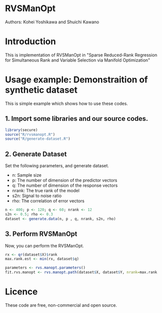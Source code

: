 # RVSManOpt
Authors: Kohei Yoshikawa and Shuichi Kawano

# Introduction 
This is implementation of RVSManOpt in "Sparse Reduced-Rank Regression for Simultaneous Rank and Variable Selection via Manifold Optimization"

# Usage example: Demonstraition of synthetic dataset 
This is simple example which shows how to use these codes.
## 1. Import some libraries and our source codes.
```R
library(secure)
source("R/rvsmanopt.R")
source("R/generate-dataset.R")
```

## 2. Generate Dataset
Set the following parameters, and generate dataset.
  - n: Sample size 
  - p: The number of dimension of the predictor vectors
  - q: The number of dimension of the response vectors
  - nrank: The true rank of the model
  - s2n: Signal to noise ratio
  - rho: The correlation of error vectors

```R
n <- 400; p <- 120; q <- 60; nrank <- 12
s2n <- 0.5; rho <- 0.3
dataset <- generate.data(n, p , q, nrank, s2n, rho)
```

## 3. Perform RVSManOpt
Now, you can perform the RVSManOpt.
```R
rx <- qr(dataset$X)$rank
max.rank.est <- min(rx, dataset$q)

parameters <- rvs.manopt.parameters()
fit.rvs.manopt <- rvs.manopt.path(dataset$X, dataset$Y, nrank=max.rank.est, parameters)
```

# Licence
These code are free, non-commercial and open source.
